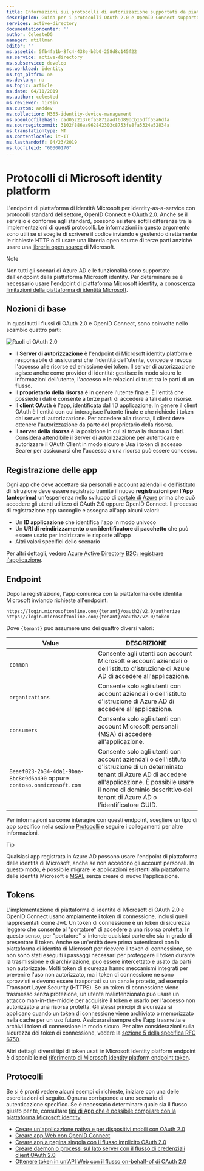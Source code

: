 ```yaml
---
title: Informazioni sui protocolli di autorizzazione supportati da piattaforma delle identità di Microsoft | Azure
description: Guida per i protocolli OAuth 2.0 e OpenID Connect supportati dall'endpoint della piattaforma Microsoft identity.
services: active-directory
documentationcenter: ''
author: CelesteDG
manager: mtillman
editor: ''
ms.assetid: 5fb4fa1b-8fc4-438e-b3b0-258d8c145f22
ms.service: active-directory
ms.subservice: develop
ms.workload: identity
ms.tgt_pltfrm: na
ms.devlang: na
ms.topic: article
ms.date: 04/11/2019
ms.author: celested
ms.reviewer: hirsin
ms.custom: aaddev
ms.collection: M365-identity-device-management
ms.openlocfilehash: dad05221376fa5871aadf6d89dcb15dff55a6dfa
ms.sourcegitcommit: 3102f886aa962842303c8753fe8fa5324a52834a
ms.translationtype: MT
ms.contentlocale: it-IT
ms.lasthandoff: 04/23/2019
ms.locfileid: "60300170"
---
```

# <a name="microsoft-identity-platform-protocols"></a>Protocolli di Microsoft identity platform

L'endpoint di piattaforma di identità Microsoft per identity-as-a-service con protocolli standard del settore, OpenID Connect e OAuth 2.0. Anche se il servizio è conforme agli standard, possono esistere sottili differenze tra le implementazioni di questi protocolli. Le informazioni in questo argomento sono utili se si sceglie di scrivere il codice inviando e gestendo direttamente le richieste HTTP o di usare una libreria open source di terze parti anziché usare una [libreria open source](reference-v2-libraries.md) di Microsoft.

> [!NOTE]
> Non tutti gli scenari di Azure AD e le funzionalità sono supportate dall'endpoint della piattaforma Microsoft identity. Per determinare se è necessario usare l'endpoint di piattaforma Microsoft identity, a conoscenza [limitazioni della piattaforma di identità Microsoft](active-directory-v2-limitations.md).

## <a name="the-basics"></a>Nozioni di base

In quasi tutti i flussi di OAuth 2.0 e OpenID Connect, sono coinvolte nello scambio quattro parti:

![Ruoli di OAuth 2.0](./media/active-directory-v2-flows/protocols-roles.svg)

* Il **Server di autorizzazione** è l'endpoint di Microsoft identity platform e responsabile di assicurarsi che l'identità dell'utente, concede e revoca l'accesso alle risorse ed emissione dei token. Il server di autorizzazione agisce anche come provider di identità: gestisce in modo sicuro le informazioni dell'utente, l'accesso e le relazioni di trust tra le parti di un flusso.
* Il **proprietario della risorsa** è in genere l'utente finale. È l'entità che possiede i dati e consente a terze parti di accedere a tali dati o risorse.
* Il **client OAuth** è l'app, identificata dall'ID applicazione. In genere il client OAuth è l'entità con cui interagisce l'utente finale e che richiede i token dal server di autorizzazione. Per accedere alla risorsa, il client deve ottenere l'autorizzazione da parte del proprietario della risorsa.
* Il **server della risorsa** è la posizione in cui si trova la risorsa o i dati. Considera attendibile il Server di autorizzazione per autenticare e autorizzare il OAuth Client in modo sicuro e Usa i token di accesso Bearer per assicurarsi che l'accesso a una risorsa può essere concesso.

## <a name="app-registration"></a>Registrazione delle app

Ogni app che deve accettare sia personali e account aziendali o dell'istituto di istruzione deve essere registrato tramite il nuovo **registrazioni per l'App (anteprima)** un'esperienza nello sviluppo di [portale di Azure](https://portal.azure.com/?Microsoft_AAD_RegisteredApps=true#blade/Microsoft_AAD_RegisteredApps/ApplicationsListBlade) prima che può accedere gli utenti utilizzo di OAuth 2.0 oppure OpenID Connect. Il processo di registrazione app raccoglie e assegna all'app alcuni valori:

* Un **ID applicazione** che identifica l'app in modo univoco
* Un **URI di reindirizzamento** o un **identificatore di pacchetto** che può essere usato per indirizzare le risposte all'app
* Altri valori specifici dello scenario

Per altri dettagli, vedere [Azure Active Directory B2C: registrare l'applicazione](quickstart-v2-register-an-app.md).

## <a name="endpoints"></a>Endpoint

Dopo la registrazione, l'app comunica con la piattaforma delle identità Microsoft inviando richieste all'endpoint:

```
https://login.microsoftonline.com/{tenant}/oauth2/v2.0/authorize
https://login.microsoftonline.com/{tenant}/oauth2/v2.0/token
```

Dove `{tenant}` può assumere uno dei quattro diversi valori:

| Value | DESCRIZIONE |
| --- | --- |
| `common` | Consente agli utenti con account Microsoft e account aziendali o dell'istituto d'istruzione di Azure AD di accedere all'applicazione. |
| `organizations` | Consente solo agli utenti con account aziendali o dell'istituto d'istruzione di Azure AD di accedere all'applicazione. |
| `consumers` | Consente solo agli utenti con account Microsoft personali (MSA) di accedere all'applicazione. |
| `8eaef023-2b34-4da1-9baa-8bc8c9d6a490` oppure `contoso.onmicrosoft.com` | Consente solo agli utenti con account aziendali o dell'istituto d'istruzione di un determinato tenant di Azure AD di accedere all'applicazione. È possibile usare il nome di dominio descrittivo del tenant di Azure AD o l'identificatore GUID. |

Per informazioni su come interagire con questi endpoint, scegliere un tipo di app specifico nella sezione [Protocolli](#protocols) e seguire i collegamenti per altre informazioni.

> [!TIP]
> Qualsiasi app registrata in Azure AD possono usare l'endpoint di piattaforma delle identità di Microsoft, anche se non accedono gli account personali.  In questo modo, è possibile migrare le applicazioni esistenti alla piattaforma delle identità Microsoft e [MSAL](reference-v2-libraries.md) senza creare di nuovo l'applicazione.  

## <a name="tokens"></a>Tokens

L'implementazione di piattaforma di identità di Microsoft di OAuth 2.0 e OpenID Connect usano ampiamente i token di connessione, inclusi quelli rappresentati come Jwt. Un token di connessione è un token di sicurezza leggero che consente al "portatore" di accedere a una risorsa protetta. In questo senso, per "portatore" si intende qualsiasi parte che sia in grado di presentare il token. Anche se un'entità deve prima autenticarsi con la piattaforma di identità di Microsoft per ricevere il token di connessione, se non sono stati eseguiti i passaggi necessari per proteggere il token durante la trasmissione e di archiviazione, può essere intercettato e usato da parti non autorizzate. Molti token di sicurezza hanno meccanismi integrati per prevenire l'uso non autorizzato, ma i token di connessione ne sono sprovvisti e devono essere trasportati su un canale protetto, ad esempio Transport Layer Security (HTTPS). Se un token di connessione viene trasmesso senza protezione, un utente malintenzionato può usare un attacco man-in-the-middle per acquisire il token e usarlo per l'accesso non autorizzato a una risorsa protetta. Gli stessi principi di sicurezza si applicano quando un token di connessione viene archiviato o memorizzato nella cache per un uso futuro. Assicurarsi sempre che l'app trasmetta e archivi i token di connessione in modo sicuro. Per altre considerazioni sulla sicurezza dei token di connessione, vedere la [sezione 5 della specifica RFC 6750](https://tools.ietf.org/html/rfc6750).

Altri dettagli diversi tipi di token usati in Microsoft identity platform endpoint è disponibile nel [riferimento di Microsoft identity platform endpoint token](v2-id-and-access-tokens.md).

## <a name="protocols"></a>Protocolli

Se si è pronti vedere alcuni esempi di richieste, iniziare con una delle esercitazioni di seguito. Ognuna corrisponde a uno scenario di autenticazione specifico. Se è necessario determinare quale sia il flusso giusto per te, consultare [tipi di App che è possibile compilare con la piattaforma Microsoft identity](v2-app-types.md).

* [Creare un'applicazione nativa e per dispositivi mobili con OAuth 2.0](v2-oauth2-auth-code-flow.md)
* [Creare app Web con OpenID Connect](v2-protocols-oidc.md)
* [Creare app a pagina singola con il flusso implicito OAuth 2.0](v2-oauth2-implicit-grant-flow.md)
* [Creare daemon o processi sul lato server con il flusso di credenziali client OAuth 2.0](v2-oauth2-client-creds-grant-flow.md)
* [Ottenere token in un'API Web con il flusso on-behalf-of di OAuth 2.0](v2-oauth2-on-behalf-of-flow.md)
